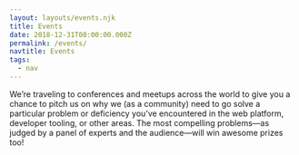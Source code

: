 ```yaml
---
layout: layouts/events.njk
title: Events
date: 2018-12-31T00:00:00.000Z
permalink: /events/
navtitle: Events
tags:
  - nav
---
```


We’re traveling to conferences and meetups across the world to give you a chance to pitch us on why we (as a community) need to go solve a particular problem or deficiency you’ve encountered in the web platform, developer tooling, or other areas. The most compelling problems—as judged by a panel of experts and the audience—will win awesome prizes too!
